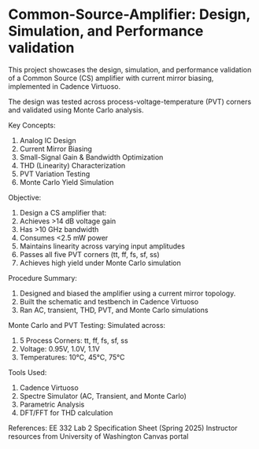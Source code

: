 # Common-Source-Amplifier: Design, Simulation, and Performance validation 
This project showcases the design, simulation, and performance validation of a Common Source (CS) amplifier with current mirror biasing, implemented in Cadence Virtuoso.

The design was tested across process-voltage-temperature (PVT) corners and validated using Monte Carlo analysis.

Key Concepts: 

1. Analog IC Design
2. Current Mirror Biasing
3. Small-Signal Gain & Bandwidth Optimization
4. THD (Linearity) Characterization
5. PVT Variation Testing
6. Monte Carlo Yield Simulation

Objective: 

1. Design a CS amplifier that:
2. Achieves >14 dB voltage gain
3. Has >10 GHz bandwidth
4. Consumes <2.5 mW power
5. Maintains linearity across varying input amplitudes
6. Passes all five PVT corners (tt, ff, fs, sf, ss)
7. Achieves high yield under Monte Carlo simulation

Procedure Summary:
1. Designed and biased the amplifier using a current mirror topology.
2. Built the schematic and testbench in Cadence Virtuoso
3. Ran AC, transient, THD, PVT, and Monte Carlo simulations


Monte Carlo and PVT Testing: 
Simulated across:

1. 5 Process Corners: tt, ff, fs, sf, ss
2. Voltage: 0.95V, 1.0V, 1.1V
3. Temperatures: 10°C, 45°C, 75°C


Tools Used:

1. Cadence Virtuoso
2. Spectre Simulator (AC, Transient, and Monte Carlo)
3. Parametric Analysis
4. DFT/FFT for THD calculation

References:
EE 332 Lab 2 Specification Sheet (Spring 2025)
Instructor resources from University of Washington Canvas portal



